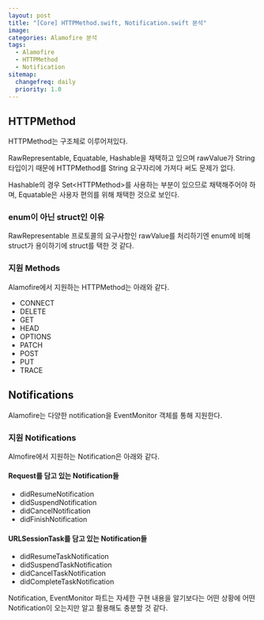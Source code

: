 ```yaml
---
layout: post
title: "[Core] HTTPMethod.swift, Notification.swift 분석"
image:
categories: Alamofire 분석
tags: 
  - Alamofire
  - HTTPMethod
  - Notification
sitemap:
  changefreq: daily
  priority: 1.0
---
```


## HTTPMethod

HTTPMethod는 구조체로 이루어져있다. 

RawRepresentable, Equatable, Hashable을 채택하고 있으며 rawValue가 String 타입이기 때문에 HTTPMethod를 String 요구자리에 가져다 써도 문제가 없다.

Hashable의 경우 Set\<HTTPMethod\>를 사용하는 부분이 있으므로 채택해주어야 하며, Equatable은 사용자 편의를 위해 채택한 것으로 보인다.



### enum이 아닌 struct인 이유

RawRepresentable 프로토콜의 요구사항인 rawValue를 처리하기엔 enum에 비해 struct가 용이하기에 struct를 택한 것 같다.



### 지원 Methods

Alamofire에서 지원하는 HTTPMethod는 아래와 같다.

- CONNECT
- DELETE
- GET
- HEAD
- OPTIONS
- PATCH
- POST
- PUT
- TRACE



## Notifications

Alamofire는 다양한 notification을 EventMonitor 객체를 통해 지원한다.



### 지원 Notifications

Almofire에서 지원하는 Notification은 아래와 같다.

#### Request를 담고 있는 Notification들

- didResumeNotification
- didSuspendNotification
- didCancelNotification
- didFinishNotification

#### URLSessionTask를 담고 있는 Notification들

- didResumeTaskNotification
- didSuspendTaskNotification
- didCancelTaskNotification
- didCompleteTaskNotification



Notification, EventMonitor 파트는 자세한 구현 내용을 알기보다는 어떤 상황에 어떤 Notification이 오는지만 알고 활용해도 충분할 것 같다.